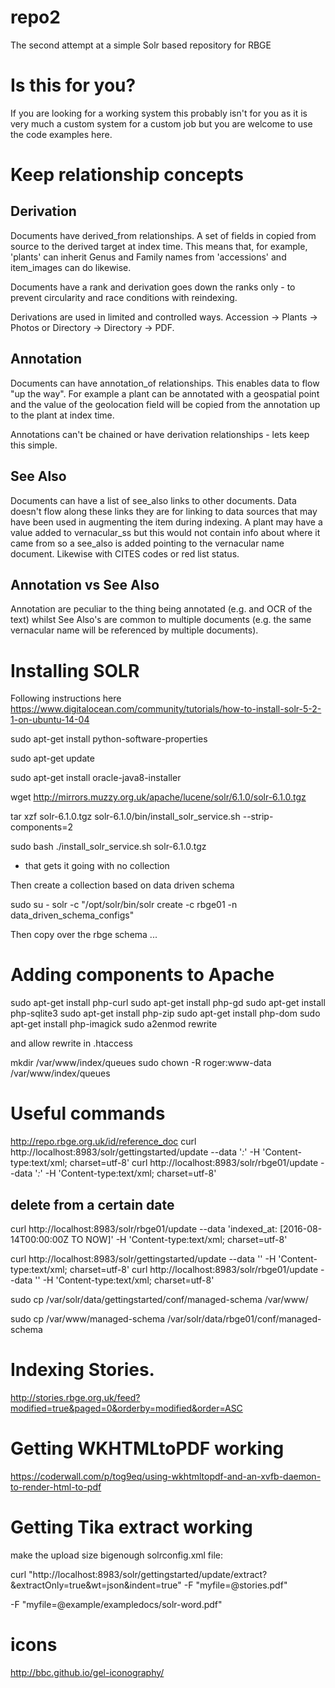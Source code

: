 # repo2
The second attempt at a simple Solr based repository for RBGE

# Is this for you?

If you are looking for a working system this probably isn't for you as it is very much a custom system for a custom job but you are welcome to use the code examples here.

# Keep relationship concepts

## Derivation 

Documents have derived_from relationships. A set of fields in copied from source to the derived target at index time. This means that, for example, 'plants' can inherit Genus and Family names from 'accessions' and item_images can do likewise. 

Documents have a rank and derivation goes down the ranks only - to prevent circularity and race conditions with reindexing.

Derivations are used in limited and controlled ways. Accession -> Plants -> Photos or Directory -> Directory -> PDF.

## Annotation

Documents can have annotation_of relationships. This enables data to flow "up the way". For example a plant can be annotated with a geospatial point and the value of the geolocation field will be copied from the annotation up to the plant at index time.

Annotations can't be chained or have derivation relationships - lets keep this simple.

## See Also

Documents can have a list of see_also links to other documents. Data doesn't flow along these links they are for linking to data sources that may have been used in augmenting the item during indexing. A plant may have a value added to vernacular_ss  but this would not contain info about where it came from so a see_also is added pointing to the vernacular name document.  Likewise with CITES codes or red list status.

## Annotation vs See Also

Annotation are peculiar to the thing being annotated (e.g. and OCR of the text) whilst See Also's are common to multiple documents (e.g. the same vernacular name will be referenced by multiple documents).



# Installing SOLR

Following instructions here https://www.digitalocean.com/community/tutorials/how-to-install-solr-5-2-1-on-ubuntu-14-04

sudo apt-get install python-software-properties

sudo apt-get update

sudo apt-get install oracle-java8-installer

wget http://mirrors.muzzy.org.uk/apache/lucene/solr/6.1.0/solr-6.1.0.tgz

tar xzf solr-6.1.0.tgz solr-6.1.0/bin/install_solr_service.sh --strip-components=2

sudo bash ./install_solr_service.sh solr-6.1.0.tgz

- that gets it going with no collection

Then create a collection based on data driven schema

sudo su - solr -c "/opt/solr/bin/solr create -c rbge01 -n data_driven_schema_configs"

Then copy over the rbge schema ...

# Adding components to Apache

sudo apt-get install php-curl
sudo apt-get install php-gd
sudo apt-get install php-sqlite3
sudo apt-get install php-zip
sudo apt-get install php-dom
sudo apt-get install php-imagick
sudo a2enmod rewrite

and allow rewrite in .htaccess 


mkdir /var/www/index/queues
sudo chown -R roger:www-data /var/www/index/queues

# Useful commands
http://repo.rbge.org.uk/id/reference_doc
curl http://localhost:8983/solr/gettingstarted/update --data '<delete><query>*:*</query></delete>' -H 'Content-type:text/xml; charset=utf-8'
curl http://localhost:8983/solr/rbge01/update --data '<delete><query>*:*</query></delete>' -H 'Content-type:text/xml; charset=utf-8'

## delete from a certain date
curl http://localhost:8983/solr/rbge01/update --data '<delete><query>indexed_at: [2016-08-14T00:00:00Z TO NOW]</query></delete>' -H 'Content-type:text/xml; charset=utf-8'

curl http://localhost:8983/solr/gettingstarted/update --data '<commit/>' -H 'Content-type:text/xml; charset=utf-8'
curl http://localhost:8983/solr/rbge01/update --data '<commit/>' -H 'Content-type:text/xml; charset=utf-8'


sudo cp /var/solr/data/gettingstarted/conf/managed-schema /var/www/

sudo cp  /var/www/managed-schema /var/solr/data/rbge01/conf/managed-schema




# Indexing Stories.
http://stories.rbge.org.uk/feed?modified=true&paged=0&orderby=modified&order=ASC

# Getting WKHTMLtoPDF working

https://coderwall.com/p/tog9eq/using-wkhtmltopdf-and-an-xvfb-daemon-to-render-html-to-pdf

# Getting Tika extract working

make the upload size bigenough
solrconfig.xml file: <requestDispatcher handleSelect=”true”> <requestParsers enableRemoteStreaming=”false” multipartUploadLimitInKB=”10240″ />

curl "http://localhost:8983/solr/gettingstarted/update/extract?&extractOnly=true&wt=json&indent=true" -F "myfile=@stories.pdf"

-F "myfile=@example/exampledocs/solr-word.pdf"

# icons

 http://bbc.github.io/gel-iconography/